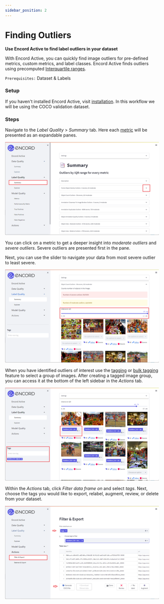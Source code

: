 ```yaml
---
sidebar_position: 2
---
```


# Finding Outliers

**Use Encord Active to find label outliers in your dataset**

With Encord Active, you can quickly find image outliers for pre-defined metrics, custom metrics, and label classes.
Encord Active finds outliers using precomputed [Interquartile ranges](/pages/data-quality/summary). 

 `Prerequisites:` Dataset & Labels

### Setup
If you haven't installed Encord Active, visit [installation](/installation). In this workflow we will be using the COCO validation dataset.


### Steps
Navigate to the _Label Quality_ > _Summary_ tab. Here each [metric](/category/metrics) will be presented as an expandable panes.

![label-quality-outliers.png](../../images/label-quality-outliers.png)

You can click on a metric to get a deeper insight into _moderate outliers_ and _severe outliers_. Severe outliers are presented first in the pane.

Next, you can use the slider to navigate your data from most severe outlier to least severe.

![label-quality-outliers-slider.png](../../images/label-quality-outliers-slider.png)

When you have identified outliers of interest use the [tagging](/workflows/tags) or [bulk tagging](/workflows/tags) feature to select a group of images.
After creating a tagged image group, you can access it at the bottom of the left sidebar in the _Actions_ tab.

![label-quality-outliers-tagging.png](../../images/label-quality-outliers-tagging.png)

Within the _Actions_ tab, click _Filter data frame on_ and select _tags_. Next, choose the tags you would like to export, relabel, augment, review, or delete from your dataset.

![label-quality-outliers-action.png](../../images/label-quality-outliers-action.png)
